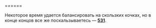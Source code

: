 ======

Некоторое время удается балансировать на скользких кочках, но в конце концов все же поскальзываетесь — [**531**](#n_531).


